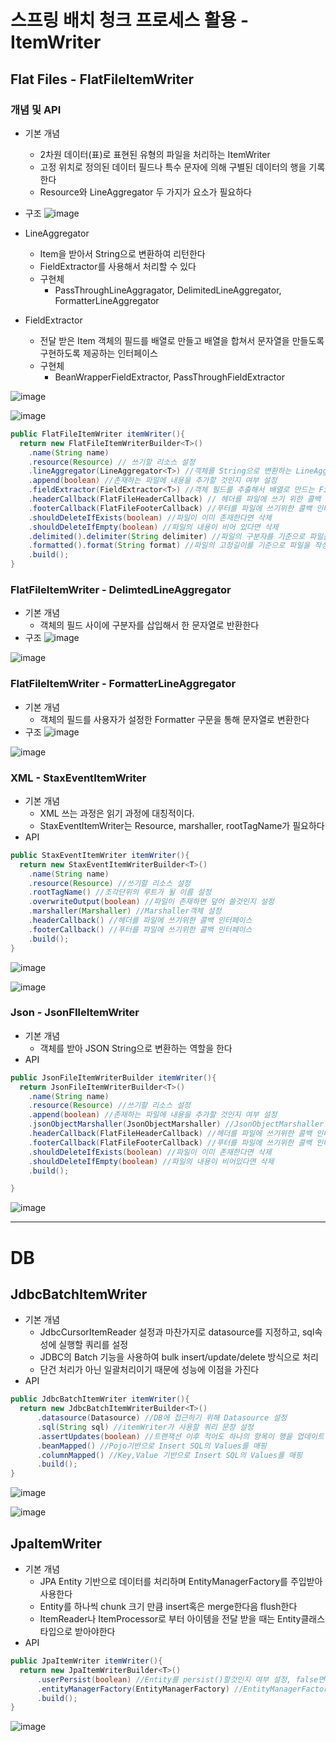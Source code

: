 # 스프링 배치 청크 프로세스 활용 - ItemWriter
## Flat Files - FlatFileItemWriter
### 개념 및 API
- 기본 개념
  - 2차원 데이터(표)로 표현된 유형의 파일을 처리하는 ItemWriter
  - 고정 위치로 정의된 데이터 필드나 특수 문자에 의해 구별된 데이터의 행을 기록한다
  - Resource와 LineAggregator 두 가지가 요소가 필요하다
- 구조
![image](https://user-images.githubusercontent.com/40031858/160731486-34a218e1-6d9f-45fa-9b82-36fd0a36ec79.png)

- LineAggregator
  - Item을 받아서 String으로 변환하여 리턴한다
  - FieldExtractor를 사용해서 처리할 수 있다
  - 구현체
    - PassThroughLineAggragator, DelimitedLineAggregator, FormatterLineAggregator
- FieldExtractor
  - 전달 받은 Item 객체의 필드를 배열로 만들고 배열을 합쳐서 문자열을 만들도록 구현하도록 제공하는 인터페이스
  - 구현체
    - BeanWrapperFieldExtractor, PassThroughFieldExtractor

![image](https://user-images.githubusercontent.com/40031858/160731624-69aa461d-7b50-49ea-a887-f681bc4c3b4e.png)

![image](https://user-images.githubusercontent.com/40031858/160731647-eeb1f7da-d695-4e80-993e-6b6912abc632.png)

```java
public FlatFileItemWriter itemWriter(){
  return new FlatFileItemWriterBuilder<T>()
    .name(String name)
    .resource(Resource) // 쓰기할 리소스 설정
    .lineAggregator(LineAggregator<T>) //객체를 String으로 변환하는 LineAggregator객체 설정
    .append(boolean) //존재하는 파일에 내용을 추가할 것인지 여부 설정
    .fieldExtractor(FieldExtractor<T>) //객체 필드를 추출해서 배열로 만드는 FieldExtractor 설정
    .headerCallback(FlatFileHeaderCallback) // 헤더를 파일에 쓰기 위한 콜백 인터페이스
    .footerCallback(FlatFileFooterCallback) //푸터를 파일에 쓰기위한 콜백 인터페이스
    .shouldDeleteIfExists(boolean) //파일이 이미 존재한다면 삭제
    .shouldDeleteIfEmpty(boolean) //파일의 내용이 비어 있다면 삭제
    .delimited().delimiter(String delimiter) //파일의 구분자를 기준으로 파일을 작성하도록 설정
    .formatted().format(String format) //파일의 고정길이를 기준으로 파일을 작성하도록 설정
    .build();
}
```
### FlatFileItemWriter - DelimtedLineAggregator
- 기본 개념
  - 객체의 필드 사이에 구분자를 삽입해서 한 문자열로 반환한다
- 구조
![image](https://user-images.githubusercontent.com/40031858/160732600-d4f354d6-6ddd-4180-ab95-bb7a40ae26c9.png)

![image](https://user-images.githubusercontent.com/40031858/160732632-8d5b9571-e527-4177-851b-09ff5134a73f.png)

### FlatFileItemWriter - FormatterLineAggregator
- 기본 개념
  - 객체의 필드를 사용자가 설정한 Formatter 구문을 통해 문자열로 변환한다
- 구조
![image](https://user-images.githubusercontent.com/40031858/160732732-c6d8feec-96c7-495c-8661-b731f43f59d1.png)

![image](https://user-images.githubusercontent.com/40031858/160732754-5d2d0678-d9a1-431a-ad37-d5612278d7c7.png)

### XML - StaxEventItemWriter
- 기본 개념
  - XML 쓰는 과정은 읽기 과정에 대칭적이다.
  - StaxEventItemWriter는 Resource, marshaller, rootTagName가 필요하다
- API
```java
public StaxEventItemWriter itemWriter(){
  return new StaxEventItemWriterBuilder<T>()
    .name(String name)
    .resource(Resource) //쓰기할 리소스 설정
    .rootTagName() //조각단위의 루트가 될 이름 설정
    .overwriteOutput(boolean) //파일이 존재하면 덮어 쓸것인지 설정
    .marshaller(Marshaller) //Marshaller객체 설정
    .headerCallback() //헤더를 파일에 쓰기위한 콜백 인터페이스
    .footerCallback() //푸터를 파일에 쓰기위한 콜백 인터페이스
    .build();
}
```
![image](https://user-images.githubusercontent.com/40031858/160735803-e0dc44b8-9046-464c-8baf-4d29ddd1f670.png)

![image](https://user-images.githubusercontent.com/40031858/160735835-4f7bd488-e058-4278-b870-d31f04773b14.png)

### Json - JsonFIleItemWriter
- 기본 개념
  - 객체를 받아 JSON String으로 변환하는 역할을 한다
- API
```java
public JsonFileItemWriterBuilder itemWriter(){
  return JsonFileItemWriterBuilder<T>()
    .name(String name)
    .resource(Resource) //쓰기할 리소스 설정
    .append(boolean) //존재하는 파일에 내용을 추가할 것인지 여부 설정
    .jsonObjectMarshaller(JsonObjectMarshaller) //JsonObjectMarshaller 객체 설정
    .headerCallback(FlatFileHeaderCallback) //헤더를 파일에 쓰기위한 콜백 인터페이스
    .footerCallback(FlatFileFooterCallback) //푸터를 파일에 쓰기위한 콜백 인터페이스
    .shouldDeleteIfExists(boolean) //파일이 이미 존재한다면 삭제
    .shouldDeleteIfEmpty(boolean) //파일의 내용이 비어있다면 삭제
    .build();

}
```

![image](https://user-images.githubusercontent.com/40031858/160747674-bf6fa68a-54a1-44f5-931f-22c1fd9d2672.png)

---
# DB
## JdbcBatchItemWriter
- 기본 개념
  - JdbcCursorItemReader 설정과 마찬가지로 datasource를 지정하고, sql속성에 실행할 쿼리를 설정
  - JDBC의 Batch 기능을 사용하여 bulk insert/update/delete 방식으로 처리
  - 단건 처리가 아닌 일괄처리이기 때문에 성능에 이점을 가진다
- API
```java
public JdbcBatchItemWriter itemWriter(){
  return new JdbcBatchItemWriterBuilder<T>()
      .datasource(Datasource) //DB에 접근하기 위해 Datasource 설정
      .sql(String sql) //itemWriter가 사용할 쿼리 문장 설정
      .assertUpdates(boolean) //트랜잭션 이후 적어도 하나의 항목이 행을 업데이트 혹은 삭제하지 않을 경우 예외발생여부를 설정함, 기본값은 true
      .beanMapped() //Pojo기반으로 Insert SQL의 Values를 매핑
      .columnMapped() //Key,Value 기반으로 Insert SQL의 Values를 매핑
      .build();
}
```
![image](https://user-images.githubusercontent.com/40031858/160751255-4a76cf95-b4ef-406b-83ef-b3c07b0f8350.png)

![image](https://user-images.githubusercontent.com/40031858/160751286-c0b8a46b-5290-4dff-964f-259437f850c0.png)

## JpaItemWriter
- 기본 개념
  - JPA Entity 기반으로 데이터를 처리하며 EntityManagerFactory를 주입받아 사용한다
  - Entity를 하나씩 chunk 크기 만큼 insert혹은 merge한다음 flush한다
  - ItemReader나 ItemProcessor로 부터 아이템을 전달 받을 때는 Entity클래스 타입으로 받아야한다
- API
```java
public JpaItemWriter itemWriter(){
  return new JpaItemWriterBuilder<T>()
      .userPersist(boolean) //Entity를 persist()할것인지 여부 설정, false면 merge()처리
      .entityManagerFactory(EntityManagerFactory) //EntityManagerFactory 설정
      .build();
}
```

![image](https://user-images.githubusercontent.com/40031858/160753583-d77bd12d-a49f-4df2-950f-aebdf5659330.png)